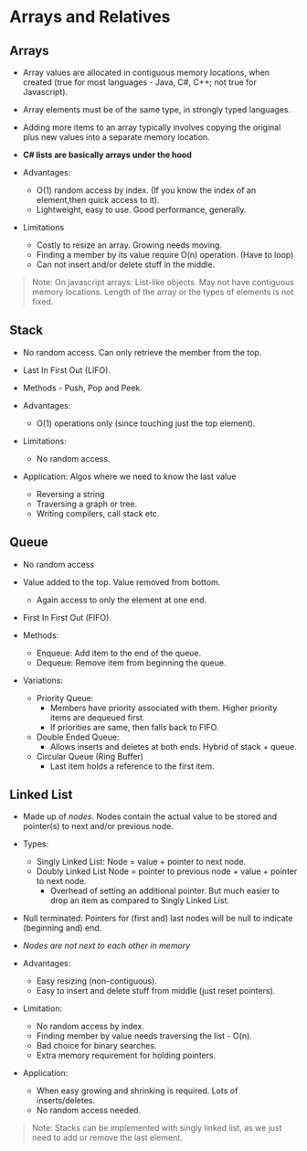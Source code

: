 # Arrays and Relatives

## Arrays
- Array values are allocated in contiguous memory locations, when created (true for most languages - Java, C#, C++; not true for Javascript).

- Array elements must be of the same type, in strongly typed languages.

- Adding more items to an array typically involves copying the original plus new values into a separate memory location.

- __C# lists are basically arrays under the hood__

- Advantages:
    - O(1) random access by index. (If you know the index of an element,then quick access to it).
    - Lightweight, easy to use. Good performance, generally.

- Limitations
    - Costly to resize an array. Growing needs moving.
    - Finding a member by its value require O(n) operation. (Have to loop)
    - Can not insert and/or delete stuff in the middle.

> Note: On javascript arrays: List-like objects. May not have contiguous memory locations. Length of the array or the types of elements is not fixed.

## Stack
- No random access. Can only retrieve the member from the top.
- Last In First Out (LIFO).
- Methods - Push, Pop and Peek.

- Advantages:
    - O(1) operations only (since touching just the top element).

- Limitations:
    - No random access.

- Application: Algos where we need to know the last value
    - Reversing a string
    - Traversing a graph or tree.
    - Writing compilers, call stack etc.

## Queue
- No random access
- Value added to the top. Value removed from bottom. 
    - Again access to only the element at one end.
- First In First Out (FIFO).

- Methods: 
    - Enqueue: Add item to the end of the queue.
    - Dequeue: Remove item from beginning the queue. 

- Variations:
    - Priority Queue:
        - Members have priority associated with them. Higher priority items are dequeued first.
        - If priorities are same, then falls back to FIFO.
    - Double Ended Queue:
        - Allows inserts and deletes at both ends. Hybrid of stack + queue.
    - Circular Queue (Ring Buffer)
        - Last item holds a reference to the first item.

## Linked List
- Made up of _nodes_. Nodes contain the actual value to be stored and pointer(s) to next and/or previous node.
- Types: 
    - Singly Linked List: Node = value + pointer to next node.
    - Doubly Linked List Node = pointer to previous node + value + pointer to next node.
        - Overhead of setting an additional pointer. But much easier to drop an item as compared to Singly Linked List.
- Null terminated: Pointers for (first and) last nodes will be null to indicate (beginning and) end.
- _Nodes are not next to each other in memory_

- Advantages:
    - Easy resizing (non-contiguous).
    - Easy to insert and delete stuff from middle (just reset pointers).

- Limitation:
    - No random access by index.
    - Finding member by value needs traversing the list - O(n).
    - Bad choice for binary searches.
    - Extra memory requirement for holding pointers.

- Application: 
    - When easy growing and shrinking is required. Lots of inserts/deletes.
    - No random access needed.

> Note: Stacks can be implemented with singly linked list, as we just need to add or remove the last element.
